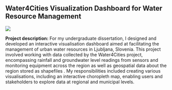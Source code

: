 ## Water4Cities Visualization Dashboard for Water Resource Management


<img src="images/dashboard_vid.gif?raw=true"/>

**Project description:** For my undergraduate dissertation, I designed and developed an interactive visualisation dashboard aimed at facilitating the management of urban water resources in Ljubljana, Slovenia. This project involved working with data collected by the Water4Cities project, encompassing rainfall and groundwater level readings from sensors and monitoring equipment across the region as well as geospatial data about the region stored as shapefiles . My responsibilities included creating various visualisations, including an interactive choropleth map, enabling users and stakeholders to explore data at regional and municipal levels.  


